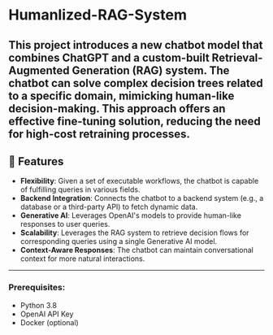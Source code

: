 # Humanlized-RAG-System

This project introduces a new chatbot model that combines ChatGPT and a custom-built Retrieval-Augmented Generation (RAG) system. 
The chatbot can solve complex decision trees related to a specific domain, mimicking human-like decision-making.
This approach offers an effective fine-tuning solution, reducing the need for high-cost retraining processes. 
---

## 🌟 Features
- **Flexibility**: Given a set of executable workflows, the chatbot is capable of fulfilling queries in various fields.
- **Backend Integration**: Connects the chatbot to a backend system (e.g., a database or a third-party API) to fetch dynamic data.
- **Generative AI**: Leverages OpenAI's models to provide human-like responses to user queries.
- **Scalability**: Leverages the RAG system to retrieve decision flows for corresponding queries using a single Generative AI model.
- **Context-Aware Responses**: The chatbot can maintain conversational context for more natural interactions.
---
### Prerequisites:
- Python 3.8
- OpenAI API Key
- Docker (optional)
